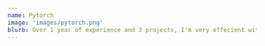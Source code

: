 ```yaml
---
name: Pytorch
image: 'images/pytorch.png'
blurb: Over 1 year of experience and 3 projects, I'm very effecient with this library and can perform any task related to it.  
---
```


